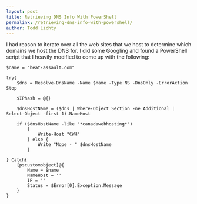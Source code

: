 ```yaml
---
layout: post
title: Retrieving DNS Info With PowerShell
permalink: /retrieving-dns-info-with-powershell/
author: Todd Lichty
---
```

<!--kg-card-begin: markdown--><p>I had reason to iterate over all the web sites that we host to determine which domains we host the DNS for. I did some Googling and found a PowerShell script that I heavily modified to come up with the following:</p>
<pre><code>$name = &quot;heat-assault.com&quot;

try{
    $dns = Resolve-DnsName -Name $name -Type NS -DnsOnly -ErrorAction Stop

    $IPhash = @{}

    $dnsHostName = ($dns | Where-Object Section -ne Additional | Select-Object -first 1).NameHost

    if ($dnsHostName -like '*canadawebhosting*')
        {
            Write-Host &quot;CWH&quot;
        } else {
            Write &quot;Nope - &quot; $dnsHostName 
        }

} Catch{
    [pscustomobject]@{
        Name = $name
        NameHost = ''
        IP = ''
        Status = $Error[0].Exception.Message
    }
}
</code></pre>
<!--kg-card-end: markdown-->